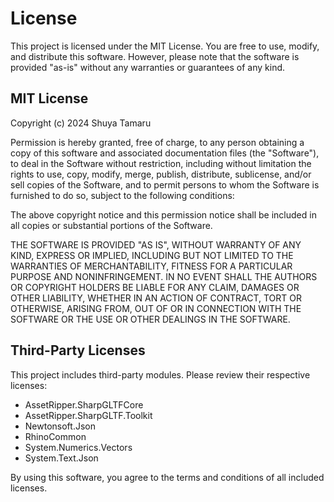 # License

This project is licensed under the MIT License. You are free to use, modify, and distribute this software. However, please note that the software is provided "as-is" without any warranties or guarantees of any kind.

## MIT License

Copyright (c) 2024 Shuya Tamaru

Permission is hereby granted, free of charge, to any person obtaining a copy
of this software and associated documentation files (the "Software"), to deal
in the Software without restriction, including without limitation the rights
to use, copy, modify, merge, publish, distribute, sublicense, and/or sell
copies of the Software, and to permit persons to whom the Software is
furnished to do so, subject to the following conditions:

The above copyright notice and this permission notice shall be included in all
copies or substantial portions of the Software.

THE SOFTWARE IS PROVIDED "AS IS", WITHOUT WARRANTY OF ANY KIND, EXPRESS OR
IMPLIED, INCLUDING BUT NOT LIMITED TO THE WARRANTIES OF MERCHANTABILITY,
FITNESS FOR A PARTICULAR PURPOSE AND NONINFRINGEMENT. IN NO EVENT SHALL THE
AUTHORS OR COPYRIGHT HOLDERS BE LIABLE FOR ANY CLAIM, DAMAGES OR OTHER
LIABILITY, WHETHER IN AN ACTION OF CONTRACT, TORT OR OTHERWISE, ARISING FROM,
OUT OF OR IN CONNECTION WITH THE SOFTWARE OR THE USE OR OTHER DEALINGS IN THE
SOFTWARE.

## Third-Party Licenses

This project includes third-party modules. Please review their respective licenses:

- AssetRipper.SharpGLTFCore
- AssetRipper.SharpGLTF.Toolkit
- Newtonsoft.Json
- RhinoCommon
- System.Numerics.Vectors
- System.Text.Json

By using this software, you agree to the terms and conditions of all included licenses.

